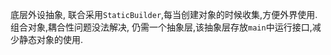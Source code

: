 

底层外设抽象, 联合采用`StaticBuilder`,每当创建对象的时候收集,方便外界使用.组合对象,耦合性问题没法解决, 仍需一个抽象层,该抽象层存放`main`中运行接口,减少静态对象的使用.